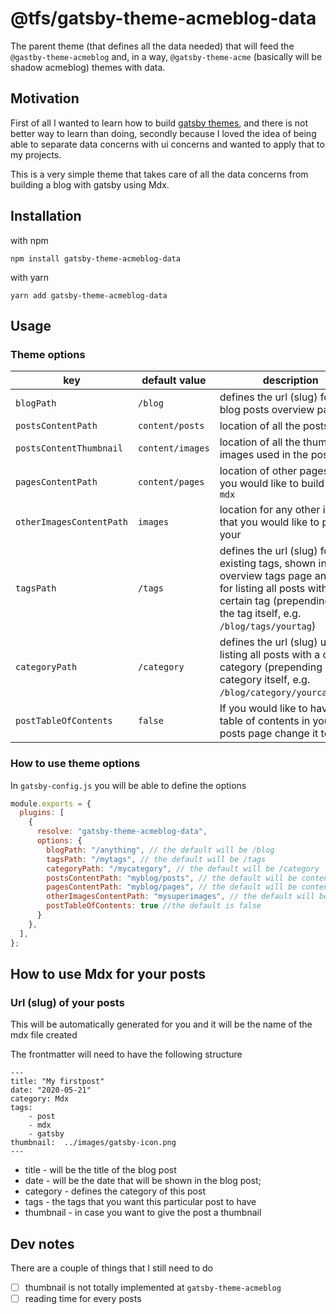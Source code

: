 # @tfs/gatsby-theme-acmeblog-data

The parent theme (that defines all the data needed) that will feed the `@gastby-theme-acmeblog` and, in a way, `@gatsby-theme-acme` (basically will be shadow acmeblog) themes with data. 

## Motivation

First of all I wanted to learn how to build [gatsby themes](https://www.gatsbyjs.org/docs/themes/), and there is not better way to learn than doing, secondly because I loved the idea of being able to separate data concerns with ui concerns and wanted to apply that to my projects. 

This is a very simple theme that takes care of all the data concerns from building a blog with gatsby using Mdx.


## Installation 

with npm

```
npm install gatsby-theme-acmeblog-data
```

with yarn 

```
yarn add gatsby-theme-acmeblog-data
```

## Usage


### Theme options

| key      |  default value|  description |
|----------|-------------|------|
| `blogPath` |  `/blog` | defines the url (slug) for the blog posts overview page |
| `postsContentPath` |    `content/posts`   |   location of all the posts files |
| `postsContentThumbnail` | `content/images` |    location of all the thumbnails images used in the posts |
|`pagesContentPath`| `content/pages`| location of other pages that you would like to build using `mdx`|
|`otherImagesContentPath`| `images` | location for any other images that you would like to post in your |
|`tagsPath`| `/tags`| defines the url (slug) for all existing tags, shown in a overview tags page and used for listing all posts with a certain tag (prepending it to the tag itself, e.g. `/blog/tags/yourtag`) |
|`categoryPath`|`/category` | defines the url (slug) used for listing all posts with a certain category (prepending it to the category itself, e.g. `/blog/category/yourcategory`)  |
|`postTableOfContents`|`false`| If you would like to have a table of contents in your posts page change it to `true`|


### How to use theme options

In `gatsby-config.js` you will be able to define the options

```js
module.exports = { 
  plugins: [
    {
      resolve: "gatsby-theme-acmeblog-data",
      options: { 
        blogPath: "/anything", // the default will be /blog
        tagsPath: "/mytags", // the default will be /tags
        categoryPath: "/mycategory", // the default will be /category
        postsContentPath: "myblog/posts", // the default will be content/posts
        pagesContentPath: "myblog/pages", // the default will be content/pages
        otherImagesContentPath: "mysuperimages", // the default will be images
        postTableOfContents: true //the default is false
      }
    },
  ],
};

```

## How to use Mdx for your posts

### Url (slug) of your posts

This will be automatically generated for you and it will be the name of the mdx file created 

The frontmatter will need to have the following structure 

```mdx
---
title: "My firstpost"
date: "2020-05-21"
category: Mdx  
tags: 
    - post
    - mdx
    - gatsby
thumbnail:  ../images/gatsby-icon.png  
---
```

- title - will be the title of the blog post
- date - will be the date that will be shown in the blog post; 
- category - defines the category of this post
- tags - the tags that you want this particular post to have
- thumbnail - in case you want to give the post a thumbnail


## Dev notes

There are a couple of things that I still need to do

- [ ] thumbnail is not totally implemented at `gatsby-theme-acmeblog`
- [ ] reading time for every posts